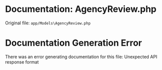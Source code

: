 # Documentation: AgencyReview.php

Original file: `app/Models\AgencyReview.php`

# Documentation Generation Error

There was an error generating documentation for this file: Unexpected API response format